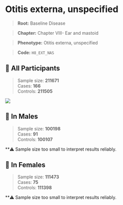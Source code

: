 # Otitis externa, unspecified

> **Root:** Baseline Disease  

> **Chapter:** Chapter VIII- Ear and mastoid  

> **Phenotype:** Otitis externa, unspecified  

> **Code:** `H8_EXT_NAS`

## 🧪 All Participants  
> Sample size: **211671**  
> Cases: **166**  
> Controls: **211505**
<img src="/Disease/Figures/ALL/Incidence/H8_EXT_NAS.png"/>
<CsvTable src="/public/Disease/Data/ALL/Incidence/COX_H8_EXT_NAS.csv" label="🔍 View full results" />

## 👨 In Males  
> Sample size: **100198**  
> Cases: **91**  
> Controls: **100107**

**⚠️ Sample size too small to interpret results reliably.


## 👩 In Females  
> Sample size: **111473**  
> Cases: **75**  
> Controls: **111398**

**⚠️ Sample size too small to interpret results reliably.

